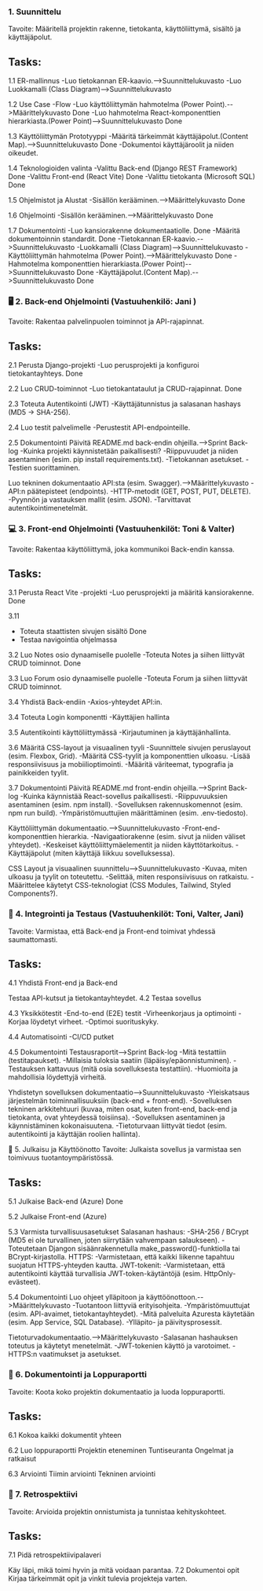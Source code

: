 ### 1. Suunnittelu 
Tavoite: Määritellä projektin rakenne, tietokanta, käyttöliittymä, sisältö ja käyttäjäpolut.

## Tasks:
1.1 ER-mallinnus
-Luo tietokannan ER-kaavio.-->Suunnittelukuvasto
-Luo Luokkamalli (Class Diagram)-->Suunnittelukuvasto

1.2 Use Case -Flow
-Luo käyttöliittymän hahmotelma (Power Point).-->Määrittelykuvasto Done
-Luo hahmotelma  React-komponenttien hierarkiasta.(Power Point)-->Suunnittelukuvasto Done


1.3 Käyttöliittymän Prototyyppi 
-Määritä tärkeimmät käyttäjäpolut.(Content Map).-->Suunnittelukuvasto Done 
-Dokumentoi käyttäjäroolit ja niiden oikeudet.

1.4 Teknologioiden valinta
-Valittu Back-end (Django REST Framework) Done
-Valittu Front-end (React Vite) Done
-Valittu tietokanta  (Microsoft SQL) Done

1.5 Ohjelmistot ja Alustat
-Sisällön kerääminen.-->Määrittelykuvasto Done

1.6 Ohjelmointi
-Sisällön kerääminen.-->Määrittelykuvasto Done

1.7 Dokumentointi
-Luo kansiorakenne dokumentaatiolle. Done
-Määritä dokumentoinnin standardit. Done
-Tietokannan ER-kaavio.-->Suunnittelukuvasto
-Luokkamalli (Class Diagram)-->Suunnittelukuvasto
-Käyttöliittymän hahmotelma (Power Point).-->Määrittelykuvasto Done
-Hahmotelma komponenttien hierarkiasta.(Power Point)-->Suunnittelukuvasto Done
-Käyttäjäpolut.(Content Map).-->Suunnittelukuvasto Done

### 🖥️ 2. Back-end Ohjelmointi (Vastuuhenkilö: Jani )
Tavoite: Rakentaa palvelinpuolen toiminnot ja API-rajapinnat.

## Tasks:
2.1 Perusta Django-projekti
-Luo perusprojekti ja konfiguroi tietokantayhteys. Done

2.2 Luo CRUD-toiminnot
-Luo tietokantataulut ja CRUD-rajapinnat. Done

2.3 Toteuta Autentikointi (JWT)
-Käyttäjätunnistus ja salasanan hashays (MD5 → SHA-256).

2.4 Luo testit palvelimelle
-Perustestit API-endpointeille.

2.5 Dokumentointi
Päivitä README.md back-endin ohjeilla.-->Sprint Back-log
-Kuinka projekti käynnistetään paikallisesti?
-Riippuvuudet ja niiden asentaminen (esim. pip install requirements.txt).
-Tietokannan asetukset.
-Testien suorittaminen.

Luo tekninen dokumentaatio API:sta (esim. Swagger).-->Määrittelykuvasto
-API:n päätepisteet (endpoints).
-HTTP-metodit (GET, POST, PUT, DELETE).
-Pyynnön ja vastauksen mallit (esim. JSON).
-Tarvittavat autentikointimenetelmät.

### 💻 3. Front-end Ohjelmointi (Vastuuhenkilöt: Toni & Valter)
Tavoite: Rakentaa käyttöliittymä, joka kommunikoi Back-endin kanssa.

## Tasks:
3.1 Perusta React Vite -projekti
-Luo perusprojekti ja määritä kansiorakenne. Done

3.11
- Toteuta staattisten sivujen sisältö Done
- Testaa navigointia ohjelmassa

3.2 Luo Notes osio dynaamiselle puolelle
-Toteuta Notes ja siihen liittyvät CRUD toiminnot. Done


3.3 Luo Forum osio dynaamiselle puolelle
-Toteuta Forum ja siihen liittyvät CRUD toiminnot.


3.4 Yhdistä Back-endiin
-Axios-yhteydet API:in.

3.4 Toteuta Login komponentti
-Käyttäjien hallinta

3.5 Autentikointi käyttöliittymässä
-Kirjautuminen ja käyttäjänhallinta.

3.6 Määritä CSS-layout ja visuaalinen tyyli
-Suunnittele sivujen peruslayout (esim. Flexbox, Grid).
-Määritä CSS-tyylit ja komponenttien ulkoasu.
-Lisää responsiivisuus ja mobiilioptimointi.
-Määritä väriteemat, typografia ja painikkeiden tyylit.

3.7 Dokumentointi
Päivitä README.md front-endin ohjeilla.-->Sprint Back-log
-Kuinka käynnistää React-sovellus paikallisesti.
-Riippuvuuksien asentaminen (esim. npm install).
-Sovelluksen rakennuskomennot (esim. npm run build).
-Ympäristömuuttujien määrittäminen (esim. .env-tiedosto).

Käyttöliittymän dokumentaatio.-->Suunnittelukuvasto
-Front-end-komponenttien hierarkia.
-Navigaatiorakenne (esim. sivut ja niiden väliset yhteydet).
-Keskeiset käyttöliittymäelementit ja niiden käyttötarkoitus.
-Käyttäjäpolut (miten käyttäjä liikkuu sovelluksessa).

CSS Layout ja visuaalinen suunnittelu-->Suunnittelukuvasto
-Kuvaa, miten ulkoasu ja tyylit on toteutettu.
-Selittää, miten responsiivisuus on ratkaistu.
-Määrittelee käytetyt CSS-teknologiat (CSS Modules, Tailwind, Styled Components?).


### 🔌 4. Integrointi ja Testaus (Vastuuhenkilöt: Toni, Valter, Jani)
Tavoite: Varmistaa, että Back-end ja Front-end toimivat yhdessä saumattomasti.

## Tasks:
4.1 Yhdistä Front-end ja Back-end 

Testaa API-kutsut ja tietokantayhteydet.
4.2 Testaa sovellus

4.3 Yksikkötestit
-End-to-end (E2E) testit
-Virheenkorjaus ja optimointi
-Korjaa löydetyt virheet.
-Optimoi suorituskyky.

4.4 Automatisointi
-CI/CD putket

4.5 Dokumentointi
Testausraportit-->Sprint Back-log
-Mitä testattiin (testitapaukset).
-Millaisia tuloksia saatiin (läpäisy/epäonnistuminen).
-Testauksen kattavuus (mitä osia sovelluksesta testattiin).
-Huomioita ja mahdollisia löydettyjä virheitä.

Yhdistetyn sovelluksen dokumentaatio-->Suunnittelukuvasto
-Yleiskatsaus järjestelmän toiminnallisuuksiin (back-end + front-end).
-Sovelluksen tekninen arkkitehtuuri (kuvaa, miten osat, kuten front-end, back-end ja tietokanta, ovat yhteydessä toisiinsa).
-Sovelluksen asentaminen ja käynnistäminen kokonaisuutena.
-Tietoturvaan liittyvät tiedot (esim. autentikointi ja käyttäjän roolien hallinta).


🚀 5. Julkaisu ja Käyttöönotto
Tavoite: Julkaista sovellus ja varmistaa sen toimivuus tuotantoympäristössä.

## Tasks:
5.1 Julkaise Back-end (Azure) Done

5.2 Julkaise Front-end (Azure)

5.3 Varmista turvallisuusasetukset
Salasanan hashaus:
-SHA-256 / BCrypt (MD5 ei ole turvallinen, joten siirrytään vahvempaan salaukseen).
-Toteutetaan Djangon sisäänrakennetulla make_password()-funktiolla tai BCrypt-kirjastolla.
HTTPS:
-Varmistetaan, että kaikki liikenne tapahtuu suojatun HTTPS-yhteyden kautta.
JWT-tokenit:
-Varmistetaan, että autentikointi käyttää turvallisia JWT-token-käytäntöjä (esim. HttpOnly-evästeet).


5.4 Dokumentointi 
Luo ohjeet ylläpitoon ja käyttöönottoon.-->Määrittelykuvasto
-Tuotantoon liittyviä erityisohjeita.
-Ympäristömuuttujat (esim. API-avaimet, tietokantayhteydet).
-Mitä palveluita Azuresta käytetään (esim. App Service, SQL Database).
-Ylläpito- ja päivitysprosessit.

Tietoturvadokumentaatio.-->Määrittelykuvasto
-Salasanan hashauksen toteutus ja käytetyt menetelmät.
-JWT-tokenien käyttö ja varotoimet.
-HTTPS:n vaatimukset ja asetukset.


### 📑 6. Dokumentointi ja Loppuraportti
Tavoite: Koota koko projektin dokumentaatio ja luoda loppuraportti.

## Tasks:
6.1 Kokoa kaikki dokumentit yhteen

6.2 Luo loppuraportti
Projektin eteneminen
Tuntiseuranta
Ongelmat ja ratkaisut

6.3 Arviointi
Tiimin arviointi
Tekninen arviointi


### 🧠 7. Retrospektiivi
Tavoite: Arvioida projektin onnistumista ja tunnistaa kehityskohteet.

## Tasks:
7.1 Pidä retrospektiivipalaveri

Käy läpi, mikä toimi hyvin ja mitä voidaan parantaa.
7.2 Dokumentoi opit
Kirjaa tärkeimmät opit ja vinkit tulevia projekteja varten.

